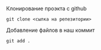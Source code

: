 Клонирование проэкта с github  

```commandline
git clone <сылка на репезитории>
```
Добавление файлов в наш коммит
```commandline
git add . 
```


